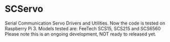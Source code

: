 # SCServo
Serial Communication Servo Drivers and Utilities.
Now the code is tested on Raspberry Pi 3.
Models tested are: FeeTech SCS15, SCS215 and SCS6560
Please note this is an ongoing development, NOT ready to released yet. 
